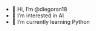 - 👋 Hi, I’m @diegoran18
- 👀 I’m interested in AI
- 🌱 I’m currently learning Python




<!---
diegoran18/diegoran18 is a ✨ special ✨ repository because its `README.md` (this file) appears on your GitHub profile.
You can click the Preview link to take a look at your changes.
--->

